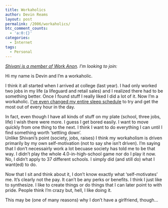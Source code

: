 ```yaml
---
title: Workaholics
author: Devin Reams
layout: post
permalink: /2006/workaholics/
btc_comment_counts:
  - 'a:0:{}'
categories:
  - Internet
tags:
  - Personal
---
```

*[Shivani is a member of Work Anon][1]. I&#8217;m looking to join:*

Hi my name is Devin and I&#8217;m a workaholic.

I think it all started when I arrived at college (last year). I had only worked two jobs in my life (a lifeguard and retail sales) and I realized there had to be something better. Once I found stuff I really liked I did a lot of it. Now I&#8217;m a workaholic. [I&#8217;ve even changed my entire sleep schedule][2] to try and get the most out of every hour in the day.

In fact, even though I have all kinds of stuff on my plate (school, three jobs, life) I wish there were more. I guess I get bored easily. I want to move quickly from one thing to the next. I think I want to do everything I can until I find something worth &#8216;settling down&#8217;.  
Unlike Shivani&#8217;s point (society, jobs, raises) I think my workaholism is driven primarily by my own self-motivation (not to say she isn&#8217;t driven). I&#8217;m saying that I don&#8217;t necessairly work a lot becuase society has told me to be that way. I didn&#8217;t play the whole 4.0-in-high-school game nor do I play it now. No, I didn&#8217;t apply to 37 different schools. I simply did (and still do) what I want(ed) to do.

Now that I sit and think about it, I don&#8217;t know exactly what &#8216;self-motivates&#8217; me. It&#8217;s clearly not the pay. It can&#8217;t be any perks or benefits. I think I just like to synthesize. I like to create things or do things that I can later point to with pride. People think I&#8217;m crazy but, hell, I like doing it.

This may be (one of many reasons) why I don&#8217;t have a girlfriend, though&#8230;

 [1]: http://shivani.wordpress.com/2006/02/03/welcome-to-workaholics-anonymous/
 [2]: http://devin.reams.me/2006/sleep-cycles/